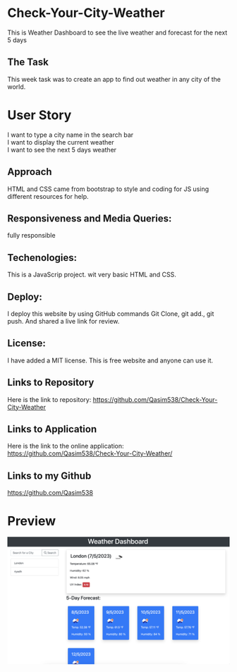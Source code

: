 # Check-Your-City-Weather
This is Weather Dashboard to see the live weather and forecast for the next 5 days



## The Task
This week task was to create an app to find out weather in any city of the world.
# User Story
I want to type a city name in the search bar
<br>
I want to display the current weather
<br>
I want to see the next 5 days weather

## Approach

HTML and CSS came from bootstrap to style and coding for JS using different resources for help.



## Responsiveness and Media Queries:
fully responsible

## Techenologies:
This is a JavaScrip project.
wit very basic HTML and CSS.


## Deploy:
I deploy this website by using GitHub commands 
Git Clone, git add., git push.
And shared a live link for review.


## License:
I have added a MIT license. This is free website and anyone can use it.


## Links to Repository
Here is the link to repository:
https://github.com/Qasim538/Check-Your-City-Weather

## Links to Application
Here is the link to the online application:
https://github.com/Qasim538/Check-Your-City-Weather/

## Links to my Github
https://github.com/Qasim538


# Preview

![Preview](assets/images/weather.png)


